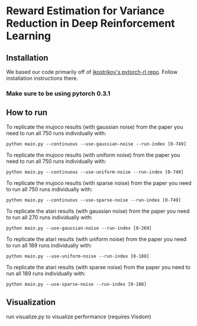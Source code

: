 # Reward Estimation for Variance Reduction in Deep Reinforcement Learning
## Installation

We based our code primarily off of [ikostrikov's pytorch-rl repo](https://github.com/ikostrikov/pytorch-a2c-ppo-acktr). Follow installation instructions there. 

### Make sure to be using pytorch 0.3.1 

## How to run

To replicate the mujoco results (with gaussian noise) from the paper you need to run all 750 runs individually with:

``` python main.py --continuous --use-gaussian-noise --run-index [0-749] ```

To replicate the mujoco results (with uniform noise) from the paper you need to run all 750 runs individually with:

``` python main.py --continuous --use-uniform-noise --run-index [0-749] ```

To replicate the mujoco results (with sparse noise) from the paper you need to run all 750 runs individually with:

``` python main.py --continuous --use-sparse-noise --run-index [0-749] ```

To replicate the atari results (with gaussian noise) from the paper you need to run all 270 runs individually with:

``` python main.py --use-gaussian-noise --run-index [0-269] ```

To replicate the atari results (with uniform noise) from the paper you need to run all 189 runs individually with:

``` python main.py --use-uniform-noise --run-index [0-188] ```

To replicate the atari results (with sparse noise) from the paper you need to run all 189 runs individually with:

``` python main.py --use-sparse-noise --run-index [0-188] ```

## Visualization

run visualize.py to visualize performance (requires Visdom)
